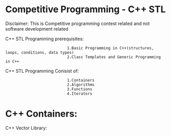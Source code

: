 # Competitive Programming - C++ STL 

Disclaimer: This is Competitive programming contest related and not software development related

C++ STL Programming prerequisites:
    
                               1.Basic Programming in C++(structures, loops, conditions, data types)
                               2.Class Templates and Generic Programming in C++
                               
C++ STL Programming Conisist of:
  
                               1.Containers
                               2.Algorithms
                               3.Functions
                               4.Iterators
                               
# C++ Containers:

C++ Vector Library:
 
